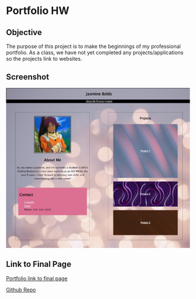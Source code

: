 # Portfolio HW

## Objective
The purpose of this project is to make the beginnings of my professional portfolio. As a class, we have not yet completed any projects/applications so the projects link to websites.  

## Screenshot

![Final page screenshot](./assets/images/screenshot.png) 


## Link to Final Page
[Portfolio link to final page](https://boldsja.github.io/semantic-html/) 

[Github Repo](https://github.com/boldsja/semantic-html)
